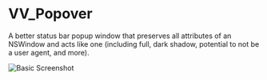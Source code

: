 VV_Popover
==========

A better status bar popup window that preserves all attributes of an NSWindow and acts like one (including full, dark shadow, potential to not be a user agent, and more).

![Basic Screenshot](http://cloud.github.com/downloads/Vervious/VV_Popover/Basic%20Screenshot.png)
